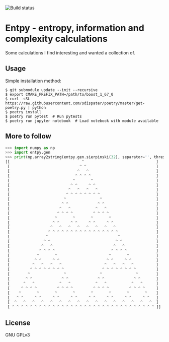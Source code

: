 ![Build status](https://travis-ci.org/jthorniley/entpy.svg?branch=master)

# Entpy - entropy, information and complexity calculations

Some calculations I find interesting and wanted a collection of.

## Usage

Simple installation method:

    $ git submodule update --init --recursive
    $ export CMAKE_PREFIX_PATH=/path/to/boost_1_67_0
    $ curl -sSL https://raw.githubusercontent.com/sdispater/poetry/master/get-poetry.py | python
    $ poetry install
    $ poetry run pytest  # Run pytests
    $ poetry run jupyter notebook  # Load notebook with module available

## More to follow

```python
>>> import numpy as np
>>> import entpy.gen
>>> print(np.array2string(entpy.gen.sierpinski(32), separator='', threshold=10000, max_line_width=1000, formatter={'int':lambda x:' ^'[x]}))
[[                                ^                                ]
 [                               ^ ^                               ]
 [                              ^   ^                              ]
 [                             ^ ^ ^ ^                             ]
 [                            ^       ^                            ]
 [                           ^ ^     ^ ^                           ]
 [                          ^   ^   ^   ^                          ]
 [                         ^ ^ ^ ^ ^ ^ ^ ^                         ]
 [                        ^               ^                        ]
 [                       ^ ^             ^ ^                       ]
 [                      ^   ^           ^   ^                      ]
 [                     ^ ^ ^ ^         ^ ^ ^ ^                     ]
 [                    ^       ^       ^       ^                    ]
 [                   ^ ^     ^ ^     ^ ^     ^ ^                   ]
 [                  ^   ^   ^   ^   ^   ^   ^   ^                  ]
 [                 ^ ^ ^ ^ ^ ^ ^ ^ ^ ^ ^ ^ ^ ^ ^ ^                 ]
 [                ^                               ^                ]
 [               ^ ^                             ^ ^               ]
 [              ^   ^                           ^   ^              ]
 [             ^ ^ ^ ^                         ^ ^ ^ ^             ]
 [            ^       ^                       ^       ^            ]
 [           ^ ^     ^ ^                     ^ ^     ^ ^           ]
 [          ^   ^   ^   ^                   ^   ^   ^   ^          ]
 [         ^ ^ ^ ^ ^ ^ ^ ^                 ^ ^ ^ ^ ^ ^ ^ ^         ]
 [        ^               ^               ^               ^        ]
 [       ^ ^             ^ ^             ^ ^             ^ ^       ]
 [      ^   ^           ^   ^           ^   ^           ^   ^      ]
 [     ^ ^ ^ ^         ^ ^ ^ ^         ^ ^ ^ ^         ^ ^ ^ ^     ]
 [    ^       ^       ^       ^       ^       ^       ^       ^    ]
 [   ^ ^     ^ ^     ^ ^     ^ ^     ^ ^     ^ ^     ^ ^     ^ ^   ]
 [  ^   ^   ^   ^   ^   ^   ^   ^   ^   ^   ^   ^   ^   ^   ^   ^  ]
 [ ^ ^ ^ ^ ^ ^ ^ ^ ^ ^ ^ ^ ^ ^ ^ ^ ^ ^ ^ ^ ^ ^ ^ ^ ^ ^ ^ ^ ^ ^ ^ ^ ]]
```

## License

GNU GPLv3
